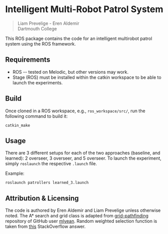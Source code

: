 # Intelligent Multi-Robot Patrol System
> Liam Prevelige - Eren Aldemir\
> Dartmouth College

This ROS package contains the code for an intelligent multirobot patrol system using the ROS framework.

## Requirements
- ROS -- tested on Melodic, but other versions may work.
- Stage (ROS) must be installed within the catkin workspace to be able to launch the experiments.

## Build
Once cloned in a ROS workspace, e.g., `ros_workspace/src/`, run the following command to build it:

	catkin_make
	
## Usage
There are 3 different setups for each of the two approaches (baseline, and learned): 2 overseer, 3 overseer, and 5 overseer. To launch the experiment, simply `roslaunch` the respective `.launch` file.

Example:

	roslaunch patrollers learned_3.launch

## Attribution & Licensing
The code is authored by Eren Aldemir and Liam Prevelige unless otherwise noted. The A* search and grid class is adapted from [grid-pathfinding](https://github.com/mlyean/grid-pathfinding) repository of GitHub user [mlyean](https://github.com/mlyean/). Random weighted selection function is taken from [this](https://stackoverflow.com/a/3679747) StackOverflow answer.
